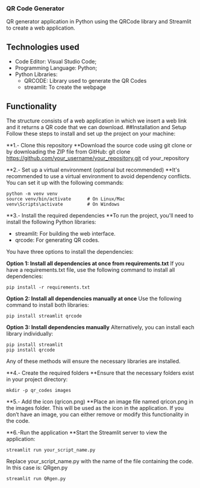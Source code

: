 ### QR Code Generator
QR generator application in Python using the QRCode library and Streamlit to create a web application.
## Technologies used
- Code Editor: Visual Studio Code;
- Programming Language: Python;
- Python Libraries:
	- QRCODE: Library used to generate the QR Codes
	- streamlit: To create the webpage

## Functionality
The structure consists of a web application in which we insert a web link and it returns a QR code that we can download.
##Installation and Setup
Follow these steps to install and set up the project on your machine:

**1.- Clone this repository
**Download the source code using git clone or by downloading the ZIP file from GitHub:
	git clone https://github.com/your_username/your_repository.git
	cd your_repository

**2.- Set up a virtual environment (optional but recommended)
**It's recommended to use a virtual environment to avoid dependency conflicts. You can set it up with the following commands:

	python -m venv venv
	source venv/bin/activate      # On Linux/Mac
	venv\Scripts\activate         # On Windows

**3.- Install the required dependencies
**To run the project, you'll need to install the following Python libraries:

- streamlit: For building the web interface.
- qrcode: For generating QR codes.

You have three options to install the dependencies:

**Option 1: Install all dependencies at once from requirements.txt**
If you have a requirements.txt file, use the following command to install all dependencies:

	pip install -r requirements.txt

**Option 2: Install all dependencies manually at once**
Use the following command to install both libraries:

	pip install streamlit qrcode

**Option 3: Install dependencies manually**
Alternatively, you can install each library individually:

	pip install streamlit
	pip install qrcode

Any of these methods will ensure the necessary libraries are installed.

**4.- Create the required folders
**Ensure that the necessary folders exist in your project directory:

	mkdir -p qr_codes images

**5.- Add the icon (qricon.png)
**Place an image file named qricon.png in the images folder. This will be used as the icon in the application. If you don’t have an image, you can either remove or modify this functionality in the code.

**6.-Run the application
**Start the Streamlit server to view the application:

	streamlit run your_script_name.py

Replace your_script_name.py with the name of the file containing the code. In this case is: QRgen.py

	streamlit run QRgen.py

